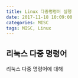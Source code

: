 ```yaml
---
title: Linux 다중명령어 실행
date: 2017-11-18 10:09:00
categories: MISC
tags: MISC, Linux
---
```


## 리눅스 다중 명령어

리눅스 다중 명령어에 대해